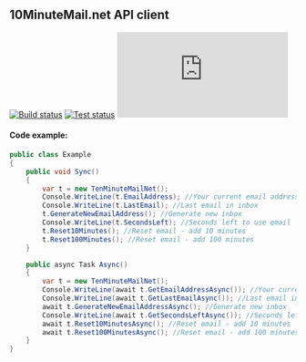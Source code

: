 ## 10MinuteMail.net API client 
  [![Build status](https://ci.appveyor.com/api/projects/status/v4l997q4qyq88ily?svg=true)](https://ci.appveyor.com/project/unickq/10minutemail)
  [![Test status](http://teststatusbadge.azurewebsites.net/api/status/unickq/10minutemail)](https://ci.appveyor.com/project/unickq/10minutemail)
  [![NuGet](http://flauschig.ch/nubadge.php?id=10minuteMail.net)](https://www.nuget.org/packages/10minuteMail.net)


#### Code example:
```cs
public class Example
{
    public void Sync()
    {
        var t = new TenMinuteMailNet();
        Console.WriteLine(t.EmailAddress); //Your current email address
        Console.WriteLine(t.LastEmail); //Last email in inbox
        t.GenerateNewEmailAddress(); //Generate new inbox
        Console.WriteLine(t.SecondsLeft); //Seconds left to use email
        t.Reset10Minutes(); //Reset email - add 10 minutes
        t.Reset100Minutes(); //Reset email - add 100 minutes
    }

    public async Task Async()
    {
        var t = new TenMinuteMailNet();
        Console.WriteLine(await t.GetEmailAddressAsync()); //Your current email address
        Console.WriteLine(await t.GetLastEmailAsync()); //Last email in inbox
        await t.GenerateNewEmailAddressAsync(); //Generate new inbox
        Console.WriteLine(await t.GetSecondsLeftAsync()); //Seconds left to use email
        await t.Reset10MinutesAsync(); //Reset email - add 10 minutes
        await t.Reset100MinutesAsync(); //Reset email - add 100 minutes
    }
}
```
